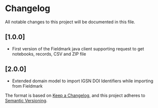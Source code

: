 # Changelog
All notable changes to this project will be documented in this file.

## [1.0.0]
- First version of the Fieldmark java client supporting request to get notebooks, records, CSV and ZIP file

## [2.0.0]
- Extended domain model to import IGSN DOI Identifiers while importing from Fieldmark

The format is based on [Keep a Changelog](https://keepachangelog.com/en/1.0.0/),
and this project adheres to [Semantic Versioning](https://semver.org/spec/v2.0.0.html).
